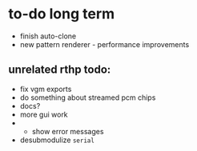 # to-do long term

- finish auto-clone
- new pattern renderer - performance improvements

## unrelated rthp todo:

- fix vgm exports
- do something about streamed pcm chips
- docs?
- more gui work
- - show error messages
- desubmodulize `serial`
